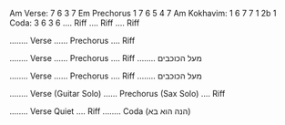 Am Verse:     7 6 3 7
Em Prechorus  1 7 6 5 4 7
Am Kokhavim:  1 6 7 7 1 2b 1
Coda:         3 6 3 6
....     Riff
....     Riff
....     Riff

........ Verse
......   Prechorus
....     Riff

........ Verse
......   Prechorus
....     Riff
........ מעל הכוכבים

........ Verse
......   Prechorus
....     Riff
........ מעל הכוכבים

........ Verse (Guitar Solo)
......   Prechorus (Sax Solo)
....     Riff

........ Verse Quiet
....     Riff
........ Coda (הנה הוא בא)
